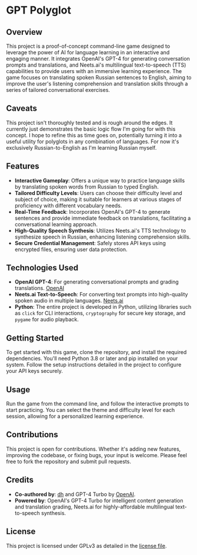 # GPT Polyglot

## Overview

This project is a proof-of-concept command-line game designed to leverage the power of AI for language learning in an interactive and engaging manner. It integrates OpenAI's GPT-4 for generating conversation prompts and translations, and Neets.ai's multilingual text-to-speech (TTS) capabilities to provide users with an immersive learning experience. The game focuses on translating spoken Russian sentences to English, aiming to improve the user's listening comprehension and translation skills through a series of tailored conversational exercises.

## Caveats

This project isn't thoroughly tested and is rough around the edges. It currently just demonstrates the basic logic flow I'm going for with this concept. I hope to refine this as time goes on, potentially turning it into a useful utility for polyglots in any combination of languages. For now it's exclusively Russian-to-English as I'm learning Russian myself.

## Features

- **Interactive Gameplay**: Offers a unique way to practice language skills by translating spoken words from Russian to typed English.
- **Tailored Difficulty Levels**: Users can choose their difficulty level and subject of choice, making it suitable for learners at various stages of proficiency with different vocabulary needs.
- **Real-Time Feedback**: Incorporates OpenAI's GPT-4 to generate sentences and provide immediate feedback on translations, facilitating a conversational learning approach.
- **High-Quality Speech Synthesis**: Utilizes Neets.ai's TTS technology to synthesize speech in Russian, enhancing listening comprehension skills.
- **Secure Credential Management**: Safely stores API keys using encrypted files, ensuring user data protection.

## Technologies Used

- **OpenAI GPT-4**: For generating conversational prompts and grading translations. [OpenAI](https://openai.com)
- **Neets.ai Text-to-Speech**: For converting text prompts into high-quality spoken audio in multiple languages. [Neets.ai](https://neets.ai)
- **Python**: The entire project is developed in Python, utilizing libraries such as `click` for CLI interactions, `cryptography` for secure key storage, and `pygame` for audio playback.

## Getting Started

To get started with this game, clone the repository, and install the required dependencies. You'll need Python 3.8 or later and pip installed on your system. Follow the setup instructions detailed in the project to configure your API keys securely.

## Usage

Run the game from the command line, and follow the interactive prompts to start practicing. You can select the theme and difficulty level for each session, allowing for a personalized learning experience.

## Contributions

This project is open for contributions. Whether it's adding new features, improving the codebase, or fixing bugs, your input is welcome. Please feel free to fork the repository and submit pull requests.

## Credits

- **Co-authored by**: [dh](https://github.com/exec) and GPT-4 Turbo by [OpenAI](https://openai.com).
- **Powered by**: OpenAI's GPT-4 Turbo for intelligent content generation and translation grading, Neets.ai for highly-affordable multilingual text-to-speech synthesis.

## License

This project is licensed under GPLv3 as detailed in the [license file](/LICENSE.md).